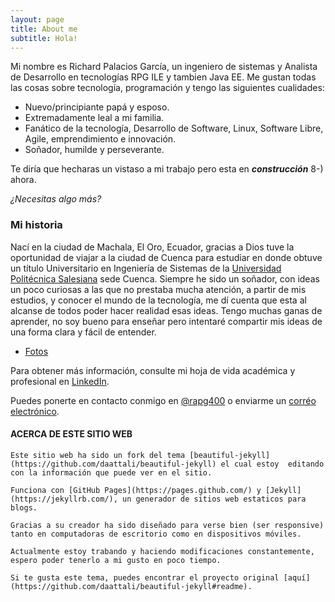 ```yaml
---
layout: page
title: About me
subtitle: Hola!
---
```


Mi nombre es Richard Palacios García, un ingeniero de sistemas y Analista de Desarrollo en tecnologías RPG ILE y tambien Java EE.
Me gustan todas las cosas sobre tecnología, programación y tengo las siguientes cualidades:

- Nuevo/principiante papá y esposo.
- Extremadamente leal a mi familia.
- Fanático de la tecnología, Desarrollo de Software, Linux, Software Libre, Agile, emprendimiento e innovación.
- Soñador, humilde y perseverante.

Te diría que hecharas un vistaso a mi trabajo pero esta en **_construcción_** 8-) ahora.

_¿Necesitas algo más?_

### Mi historia

Nací en la ciudad de Machala, El Oro, Ecuador, gracias a Dios tuve la oportunidad de viajar a la ciudad de Cuenca para estudiar en donde
obtuve un título Universitario en Ingeniería de Sistemas de la [Universidad Politécnica Salesiana](https://www.ups.edu.ec/) sede Cuenca.
Siempre he sido un soñador, con ideas un poco curiosas a las que no prestaba mucha atención, a partir de mis estudios, y conocer el mundo de la tecnología, me dí cuenta que esta al alcanse de todos poder hacer realidad esas ideas. Tengo muchas ganas de aprender, no soy bueno para enseñar pero intentaré compartir mis ideas de una forma clara y fácil de entender.

- [Fotos](https://www.instagram.com/richardpalaciosg/)

Para obtener  más información, consulte mi hoja de vida académica y profesional en [LinkedIn](https://ec.linkedin.com/in/richardpalaciosgarcia).

Puedes ponerte en contacto conmigo en [@rapg400](https://twitter.com/rapg400) o enviarme un [corréo electrónico](apalaciosg91@gmail.com).


#### ACERCA DE ESTE SITIO WEB

    Este sitio web ha sido un fork del tema [beautiful-jekyll](https://github.com/daattali/beautiful-jekyll) el cual estoy  editando con la información que puede ver en el sitio. 
  
    Funciona con [GitHub Pages](https://pages.github.com/) y [Jekyll](https://jekyllrb.com/), un generador de sitios web estaticos para blogs.

    Gracias a su creador ha sido diseñado para verse bien (ser responsive) tanto en computadoras de escritorio como en dispositivos móviles.

    Actualmente estoy trabando y haciendo modificaciones constantemente, espero poder tenerlo a mi gusto en poco tiempo.

    Si te gusta este tema, puedes encontrar el proyecto original [aquí](https://github.com/daattali/beautiful-jekyll#readme).
